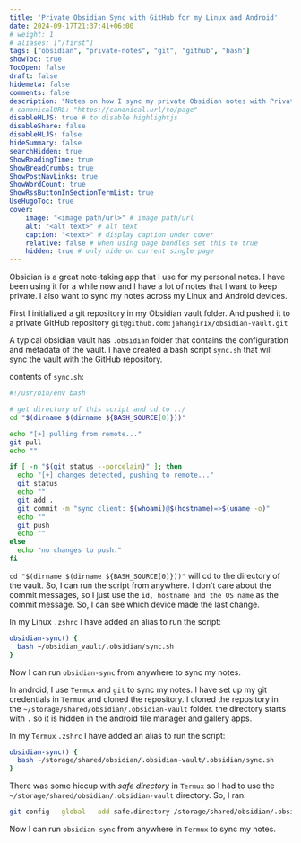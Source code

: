 ```yaml
---
title: 'Private Obsidian Sync with GitHub for my Linux and Android'
date: 2024-09-17T21:37:41+06:00
# weight: 1
# aliases: ["/first"]
tags: ["obsidian", "private-notes", "git", "github", "bash"]
showToc: true
TocOpen: false
draft: false
hidemeta: false
comments: false
description: "Notes on how I sync my private Obsidian notes with Private GitHub repository for my Linux and Android devices."
# canonicalURL: "https://canonical.url/to/page"
disableHLJS: true # to disable highlightjs
disableShare: false
disableHLJS: false
hideSummary: false
searchHidden: true
ShowReadingTime: true
ShowBreadCrumbs: true
ShowPostNavLinks: true
ShowWordCount: true
ShowRssButtonInSectionTermList: true
UseHugoToc: true
cover:
    image: "<image path/url>" # image path/url
    alt: "<alt text>" # alt text
    caption: "<text>" # display caption under cover
    relative: false # when using page bundles set this to true
    hidden: true # only hide on current single page
---
```


Obsidian is a great note-taking app that I use for my personal notes. I have been using it for a while now and I have a lot of notes that I want to keep private. I also want to sync my notes across my Linux and Android devices.

First I initialized a git repository in my Obsidian vault folder. And pushed it to a private GitHub repository `git@github.com:jahangir1x/obsidian-vault.git`

A typical obsidian vault has `.obsidian` folder that contains the configuration and metadata of the vault. I have created a bash script `sync.sh` that will sync the vault with the GitHub repository.

contents of `sync.sh`:
```bash
#!/usr/bin/env bash

# get directory of this script and cd to ../
cd "$(dirname $(dirname ${BASH_SOURCE[0]}))"

echo "[+] pulling from remote..."
git pull
echo ""

if [ -n "$(git status --porcelain)" ]; then
  echo "[+] changes detected, pushing to remote..."
  git status
  echo ""
  git add .
  git commit -m "sync client: $(whoami)@$(hostname)=>$(uname -o)"
  echo ""
  git push
  echo ""
else
  echo "no changes to push."
fi
```
`cd "$(dirname $(dirname ${BASH_SOURCE[0]}))"` will cd to the directory of the vault. So, I can run the script from anywhere.
I don't care about the commit messages, so I just use the `id, hostname and the OS name` as the commit message. So, I can see which device made the last change.

In my Linux `.zshrc` I have added an alias to run the script:
```bash
obsidian-sync() {
  bash ~/obsidian_vault/.obsidian/sync.sh
}
```
Now I can run `obsidian-sync` from anywhere to sync my notes.

In android, I use `Termux` and `git` to sync my notes. I have set up my git credentials in `Termux` and cloned the repository. I cloned the repository in the `~/storage/shared/obsidian/.obsidian-vault` folder. the directory starts with `.` so it is hidden in the android file manager and gallery apps.

In my `Termux` `.zshrc` I have added an alias to run the script:
```bash
obsidian-sync() {
  bash ~/storage/shared/obsidian/.obsidian-vault/.obsidian/sync.sh
}
```

There was some hiccup with *safe directory* in `Termux` so I had to use the `~/storage/shared/obsidian/.obsidian-vault` directory. So, I ran:
```bash
git config --global --add safe.directory /storage/shared/obsidian/.obsidian-vault
```

Now I can run `obsidian-sync` from anywhere in `Termux` to sync my notes.